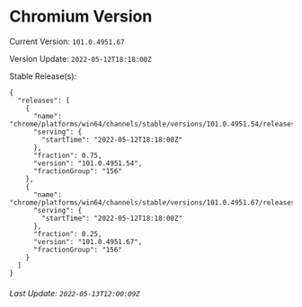 # Chromium Version

Current Version: `101.0.4951.67`

Version Update: `2022-05-12T18:18:00Z`

Stable Release(s):
```
{
  "releases": [
    {
      "name": "chrome/platforms/win64/channels/stable/versions/101.0.4951.54/releases/1652379480",
      "serving": {
        "startTime": "2022-05-12T18:18:00Z"
      },
      "fraction": 0.75,
      "version": "101.0.4951.54",
      "fractionGroup": "156"
    },
    {
      "name": "chrome/platforms/win64/channels/stable/versions/101.0.4951.67/releases/1652379480",
      "serving": {
        "startTime": "2022-05-12T18:18:00Z"
      },
      "fraction": 0.25,
      "version": "101.0.4951.67",
      "fractionGroup": "156"
    }
  ]
}
```

###### Last Update: `2022-05-13T12:00:09Z`
